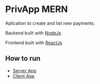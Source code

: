 
# PrivApp MERN

Aplication to create and list new payments.

Backend built with [NodeJs](https://nodejs.org/es/)

Frontend built with [ReactJs](https://es.reactjs.org/)

## How to run
- [Server App](/backend)
- [Client App](/frontend/priv-app)



